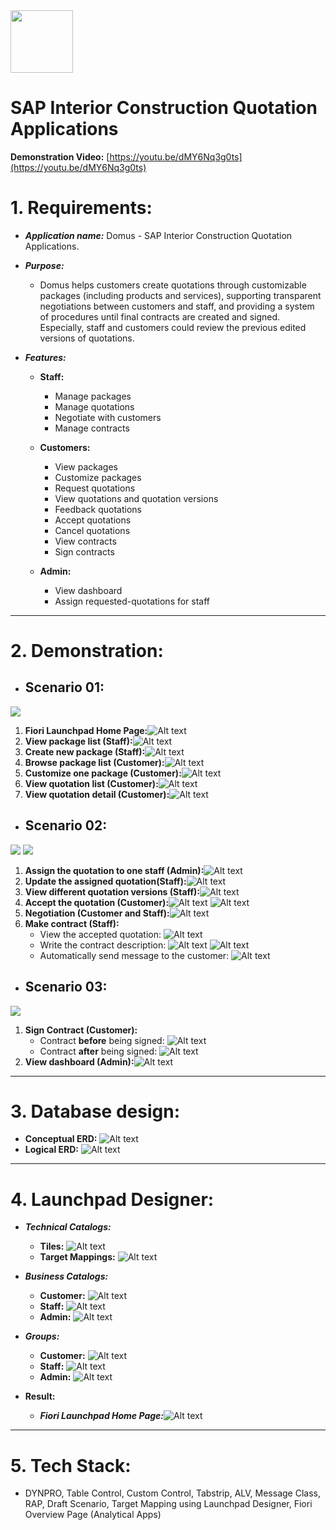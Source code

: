 <img src="demo_captures/SAP_2011_logo.svg.png" width="100">

# SAP Interior Construction Quotation Applications

**Demonstration Video:** [https://youtu.be/dMY6Nq3g0ts](https://youtu.be/dMY6Nq3g0ts)

# 1. Requirements:

- **_Application name:_** Domus - SAP Interior Construction Quotation Applications.

- **_Purpose:_**

  - Domus helps customers create quotations through customizable packages (including products and services), supporting transparent negotiations between customers and staff, and providing a system of procedures until final contracts are created and signed. Especially, staff and customers could review the previous edited versions of quotations.

- **_Features:_**

  - **Staff:**

    - Manage packages
    - Manage quotations
    - Negotiate with customers
    - Manage contracts

  - **Customers:**

    - View packages
    - Customize packages
    - Request quotations
    - View quotations and quotation versions
    - Feedback quotations
    - Accept quotations
    - Cancel quotations
    - View contracts
    - Sign contracts

  - **Admin:**

    - View dashboard
    - Assign requested-quotations for staff

---

# 2. Demonstration:

- ## Scenario 01:

<img src="demo_captures/Scenario01.png">

1. **Fiori Launchpad Home Page:**![Alt text](demo_captures/2.png)
2. **View package list (Staff):**![Alt text](demo_captures/8.png)
3. **Create new package (Staff):**![Alt text](demo_captures/48.png)
4. **Browse package list (Customer):**![Alt text](demo_captures/58.png)
5. **Customize one package (Customer):**![Alt text](demo_captures/61.png)
6. **View quotation list (Customer):**![Alt text](demo_captures/64.png)
7. **View quotation detail (Customer):**![Alt text](demo_captures/68.png)

- ## Scenario 02:

<img src="demo_captures/Scenario02.png">
<img src="demo_captures/Scenario02(1).png">

1. **Assign the quotation to one staff (Admin):**![Alt text](demo_captures/74.png)
2. **Update the assigned quotation(Staff):**![Alt text](demo_captures/92.png)
3. **View different quotation versions (Staff):**![Alt text](demo_captures/93.png)
4. **Accept the quotation (Customer):**![Alt text](demo_captures/100.png)
   ![Alt text](demo_captures/101.png)
5. **Negotiation (Customer and Staff):**![Alt text](<demo_captures/101(1).png>)
6. **Make contract (Staff):**
   - View the accepted quotation: ![Alt text](demo_captures/104.png)
   - Write the contract description: ![Alt text](demo_captures/106.png)
     ![Alt text](demo_captures/107.png)
   - Automatically send message to the customer: ![Alt text](<demo_captures/108(1).png>)

- ## Scenario 03:

<img src="demo_captures/Scenario03.png">

1. **Sign Contract (Customer):**
   - Contract **before** being signed: ![Alt text](<demo_captures/112(2).png>)
   - Contract **after** being signed: ![Alt text](demo_captures/114.png)
2. **View dashboard (Admin):**![Alt text](demo_captures/136.png)

---

# 3. Database design:

- **Conceptual ERD:**
  ![Alt text](demo_captures/ConceptualERD.png)
- **Logical ERD:**
  ![Alt text](demo_captures/LogicalERD.png)

---

# 4. Launchpad Designer:

- **_Technical Catalogs:_**

  - **Tiles:** ![Alt text](demo_captures/121.png)
  - **Target Mappings:** ![Alt text](demo_captures/123.png)

- **_Business Catalogs:_**

  - **Customer:** ![Alt text](demo_captures/127.png)
  - **Staff:** ![Alt text](demo_captures/124.png)
  - **Admin:** ![Alt text](demo_captures/130.png)

- **_Groups:_**

  - **Customer:** ![Alt text](demo_captures/134.png)
  - **Staff:** ![Alt text](demo_captures/133.png)
  - **Admin:** ![Alt text](demo_captures/135.png)

- **Result:**
  - **_Fiori Launchpad Home Page:_**![Alt text](demo_captures/2.png)

---

# 5. Tech Stack:

- DYNPRO, Table Control, Custom Control, Tabstrip, ALV, Message Class, RAP, Draft Scenario, Target Mapping using Launchpad Designer, Fiori Overview Page (Analytical Apps)
